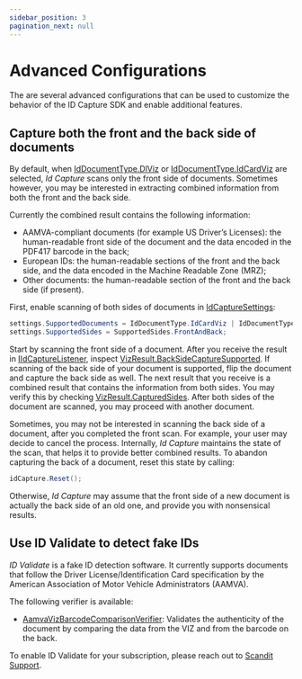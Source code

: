 ```yaml
---
sidebar_position: 3
pagination_next: null
---
```


# Advanced Configurations

The are several advanced configurations that can be used to customize the behavior of the ID Capture SDK and enable additional features.

## Capture both the front and the back side of documents

By default, when [IdDocumentType.DlViz](https://docs.scandit.com/data-capture-sdk/dotnet.android/id-capture/api/id-document-type.html#value-scandit.datacapture.id.IdDocumentType.DlViz) or [IdDocumentType.IdCardViz](https://docs.scandit.com/data-capture-sdk/dotnet.android/id-capture/api/id-document-type.html#value-scandit.datacapture.id.IdDocumentType.IdCardViz) are selected, _Id Capture_ scans only the front side of documents. Sometimes however, you may be interested in extracting combined information from both the front and the back side.

Currently the combined result contains the following information:

- AAMVA-compliant documents (for example US Driver’s Licenses): the human-readable front side of the document and the data encoded in the PDF417 barcode in the back;
- European IDs: the human-readable sections of the front and the back side, and the data encoded in the Machine Readable Zone (MRZ);
- Other documents: the human-readable section of the front and the back side (if present).

First, enable scanning of both sides of documents in [IdCaptureSettings](https://docs.scandit.com/data-capture-sdk/dotnet.android/id-capture/api/id-capture-settings.html#class-scandit.datacapture.id.IdCaptureSettings):

```c#
settings.SupportedDocuments = IdDocumentType.IdCardViz | IdDocumentType.DlViz;
settings.SupportedSides = SupportedSides.FrontAndBack;
```

Start by scanning the front side of a document. After you receive the result in [IIdCaptureListener](https://docs.scandit.com/data-capture-sdk/dotnet.android/id-capture/api/id-capture-listener.html#interface-scandit.datacapture.id.IIdCaptureListener), inspect [VizResult.BackSideCaptureSupported](https://docs.scandit.com/data-capture-sdk/dotnet.android/id-capture/api/viz-result.html#property-scandit.datacapture.id.VizResult.IsBackSideCaptureSupported). If scanning of the back side of your document is supported, flip the document and capture the back side as well. The next result that you receive is a combined result that contains the information from both sides. You may verify this by checking [VizResult.CapturedSides](https://docs.scandit.com/data-capture-sdk/dotnet.android/id-capture/api/viz-result.html#property-scandit.datacapture.id.VizResult.CapturedSides). After both sides of the document are scanned, you may proceed with another document.

Sometimes, you may not be interested in scanning the back side of a document, after you completed the front scan. For example, your user may decide to cancel the process. Internally, _Id Capture_ maintains the state of the scan, that helps it to provide better combined results. To abandon capturing the back of a document, reset this state by calling:

```c#
idCapture.Reset();
```

Otherwise, _Id Capture_ may assume that the front side of a new document is actually the back side of an old one, and provide you with nonsensical results.

## Use ID Validate to detect fake IDs

_ID Validate_ is a fake ID detection software. It currently supports documents that follow the Driver License/Identification Card specification by the American Association of Motor Vehicle Administrators (AAMVA).

The following verifier is available:

- [AamvaVizBarcodeComparisonVerifier](https://docs.scandit.com/data-capture-sdk/dotnet.android/id-capture/api/aamva-viz-barcode-comparison-verifier.html#class-scandit.datacapture.id.AamvaVizBarcodeComparisonVerifier): Validates the authenticity of the document by comparing the data from the VIZ and from the barcode on the back.

To enable ID Validate for your subscription, please reach out to [Scandit Support](mailto:support@scandit.com).
